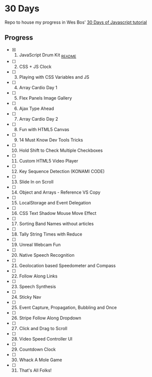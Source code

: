 # 30 Days
Repo to house my progress in Wes Bos' [30 Days of Javascript tutorial](https://javascript30.com/)

## Progress

- [x] 1. JavaScript Drum Kit <sub>[README](./01-drumkit/README.md)</sub>
- [ ] 2. CSS + JS Clock 
- [ ] 3. Playing with CSS Variables and JS 
- [ ] 4. Array Cardio Day 1
- [ ] 5. Flex Panels Image Gallery 
- [ ] 6. Ajax Type Ahead 
- [ ] 7. Array Cardio Day 2
- [ ] 8. Fun with HTML5 Canvas 
- [ ] 9. 14 Must Know Dev Tools Tricks 
- [ ] 10. Hold Shift to Check Multiple Checkboxes 
- [ ] 11. Custom HTML5 Video Player 
- [ ] 12. Key Sequence Detection (KONAMI CODE) 
- [ ] 13. Slide In on Scroll
- [ ] 14. Object and Arrays - Reference VS Copy
- [ ] 15. LocalStorage and Event Delegation
- [ ] 16. CSS Text Shadow Mouse Move Effect
- [ ] 17. Sorting Band Names without articles
- [ ] 18. Tally String Times with Reduce
- [ ] 19. Unreal Webcam Fun
- [ ] 20. Native Speech Recognition
- [ ] 21. Geolocation based Speedometer and Compass
- [ ] 22. Follow Along Links
- [ ] 23. Speech Synthesis
- [ ] 24. Sticky Nav
- [ ] 25. Event Capture, Propagation, Bubbling and Once
- [ ] 26. Stripe Follow Along Dropdown
- [ ] 27. Click and Drag to Scroll
- [ ] 28. Video Speed Controller UI
- [ ] 29. Countdown Clock
- [ ] 30. Whack A Mole Game
- [ ] 31. That's All Folks!

